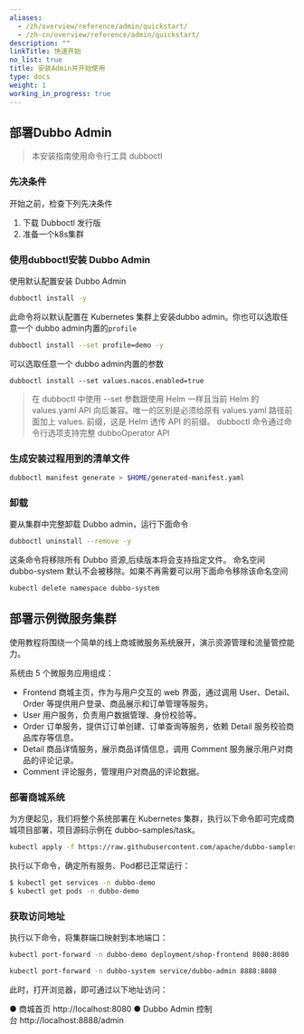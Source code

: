 ```yaml
---
aliases:
  - /zh/overview/reference/admin/quickstart/
  - /zh-cn/overview/reference/admin/quickstart/
description: ""
linkTitle: 快速开始
no_list: true
title: 安装Admin并开始使用
type: docs
weight: 1
working_in_progress: true
---
```


## 部署Dubbo Admin

> 本安装指南使用命令行工具 dubboctl
### 先决条件
开始之前，检查下列先决条件
1. 下载 Dubboctl 发行版
2. 准备一个k8s集群

### 使用dubboctl安装 Dubbo Admin
使用默认配置安装 Dubbo Admin 
```sh
dubboctl install -y
```
此命令将以默认配置在 Kubernetes 集群上安装dubbo admin。你也可以选取任意一个 dubbo admin内置的`profile`
```sh
dubboctl install --set profile=demo -y
```
可以选取任意一个 dubbo admin内置的参数
```
dubboctl install --set values.nacos.enabled=true
```
> 在 dubboctl 中使用 --set 参数跟使用 Helm 一样且当前 Helm 的 values.yaml API 向后兼容。唯一的区别是必须给原有 values.yaml 路径前面加上 values. 前缀，这是 Helm 透传 API 的前缀。
dubboctl 命令通过命令行选项支持完整 dubboOperator API
### 生成安装过程用到的清单文件
``` sh
dubboctl manifest generate > $HOME/generated-manifest.yaml
```
### 卸载
要从集群中完整卸载 Dubbo admin，运行下面命令
``` sh
dubboctl uninstall --remove -y
```
这条命令将移除所有 Dubbo 资源,后续版本将会支持指定文件。
命名空间 dubbo-system 默认不会被移除。如果不再需要可以用下面命令移除该命名空间
```sh
kubectl delete namespace dubbo-system
```
## 部署示例微服务集群
使用教程将围绕一个简单的线上商城微服务系统展开，演示资源管理和流量管控能力。

系统由 5 个微服务应用组成：
- Frontend 商城主页，作为与用户交互的 web 界面，通过调用 User、Detail、Order 等提供用户登录、商品展示和订单管理等服务。
- User 用户服务，负责用户数据管理、身份校验等。
- Order 订单服务，提供订订单创建、订单查询等服务，依赖 Detail 服务校验商品库存等信息。
- Detail 商品详情服务，展示商品详情信息，调用 Comment 服务展示用户对商品的评论记录。
- Comment 评论服务，管理用户对商品的评论数据。

### 部署商城系统
为方便起见，我们将整个系统部署在 Kubernetes 集群，执行以下命令即可完成商城项目部署，项目源码示例在 dubbo-samples/task。

``` sh
kubectl apply -f https://raw.githubusercontent.com/apache/dubbo-samples/master/10-task/dubbo-samples-shop/deploy/All.yml
```

执行以下命令，确定所有服务、Pod都已正常运行：
``` sh
$ kubectl get services -n dubbo-demo
$ kubectl get pods -n dubbo-demo
``` 

### 获取访问地址
执行以下命令，将集群端口映射到本地端口：
``` sh
kubectl port-forward -n dubbo-demo deployment/shop-frontend 8080:8080
```

```sh
kubectl port-forward -n dubbo-system service/dubbo-admin 8888:8888
```
此时，打开浏览器，即可通过以下地址访问：

● 商城首页 http://localhost:8080
● Dubbo Admin 控制台 http://localhost:8888/admin